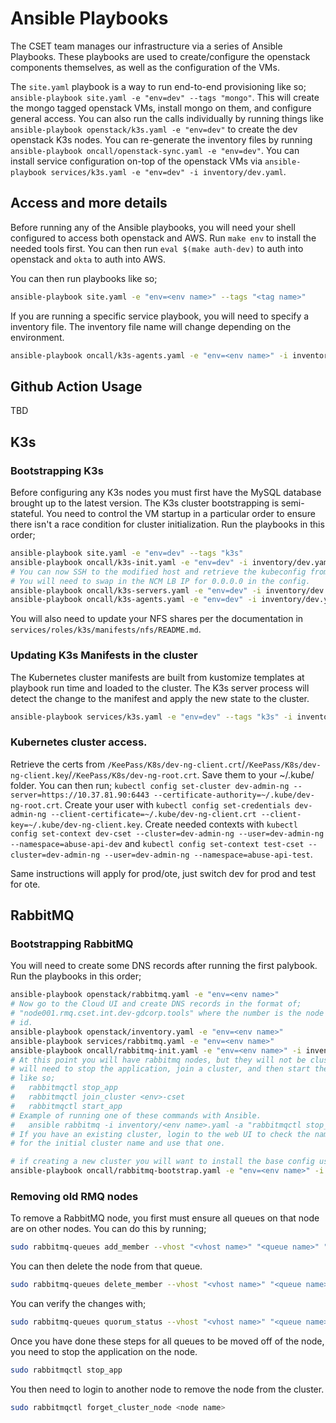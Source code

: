 # Ansible Playbooks
The CSET team manages our infrastructure via a series of Ansible Playbooks. These playbooks are used to create/configure the openstack components themselves, as well as the configuration of the VMs.

The `site.yaml` playbook is a way to run end-to-end provisioning like so; `ansible-playbook site.yaml -e "env=dev" --tags "mongo"`. This will create the mongo tagged openstack VMs, install mongo on them, and configure general access. You can also run the calls individually by running things like `ansible-playbook openstack/k3s.yaml -e "env=dev"`  to create the dev openstack K3s nodes. You can re-generate the inventory files by running `ansible-playbook oncall/openstack-sync.yaml -e "env=dev"`. You can install service configuration on-top of the openstack VMs via `ansible-playbook services/k3s.yaml -e "env=dev" -i inventory/dev.yaml`.

## Access and more details
Before running any of the Ansible playbooks, you will need your shell configured to access both openstack and AWS. Run `make env` to install the needed tools first. You can then run `eval $(make auth-dev)` to auth into openstack and `okta` to auth into AWS.

You can then run playbooks like so;
```sh
ansible-playbook site.yaml -e "env=<env name>" --tags "<tag name>"
```

If you are running a specific service playbook, you will need to specify a inventory file. The inventory file name will change depending on the environment.
```sh
ansible-playbook oncall/k3s-agents.yaml -e "env=<env name>" -i inventory/<env name>.yaml
```

## Github Action Usage
TBD
## K3s

### Bootstrapping K3s
Before configuring any K3s nodes you must first have the MySQL database brought up to the latest version. The K3s cluster bootstrapping is semi-stateful. You need to control the VM startup in a particular order to ensure there isn't a race condition for cluster initialization. Run the playbooks in this order;

```sh
ansible-playbook site.yaml -e "env=dev" --tags "k3s"
ansible-playbook oncall/k3s-init.yaml -e "env=dev" -i inventory/dev.yaml
# You can now SSH to the modified host and retrieve the kubeconfig from /etc/rancher/k3s/k3s.yaml
# You will need to swap in the NCM LB IP for 0.0.0.0 in the config.
ansible-playbook oncall/k3s-servers.yaml -e "env=dev" -i inventory/dev.yaml
ansible-playbook oncall/k3s-agents.yaml -e "env=dev" -i inventory/dev.yaml
```
You will also need to update your NFS shares per the documentation in `services/roles/k3s/manifests/nfs/README.md`.

### Updating K3s Manifests in the cluster
The Kubernetes cluster manifests are built from kustomize templates at playbook run time and loaded to the cluster. The K3s server process will detect the change to the manifest and apply the new state to the cluster.

```sh
ansible-playbook services/k3s.yaml -e "env=dev" --tags "k3s" -i inventory/dev.yaml
```

### Kubernetes cluster access.
Retrieve the certs from `/KeePass/K8s/dev-ng-client.crt`/`/KeePass/K8s/dev-ng-client.key`/`/KeePass/K8s/dev-ng-root.crt`. Save them to your ~/.kube/ folder. You can then run; `kubectl config set-cluster dev-admin-ng --server=https://10.37.81.90:6443 --certificate-authority=~/.kube/dev-ng-root.crt`. Create your user with `kubectl config set-credentials dev-admin-ng --client-certificate=~/.kube/dev-ng-client.crt --client-key=~/.kube/dev-ng-client.key`. Create needed contexts with `kubectl config set-context dev-cset --cluster=dev-admin-ng --user=dev-admin-ng --namespace=abuse-api-dev` and `kubectl config set-context test-cset --cluster=dev-admin-ng --user=dev-admin-ng --namespace=abuse-api-test`.

Same instructions will apply for prod/ote, just switch dev for prod and test for ote.

## RabbitMQ

### Bootstrapping RabbitMQ
You will need to create some DNS records after running the first palybook.
Run the playbooks in this order;

```sh
ansible-playbook openstack/rabbitmq.yaml -e "env=<env name>"
# Now go to the Cloud UI and create DNS records in the format of;
# "node001.rmq.cset.int.dev-gdcorp.tools" where the number is the node
# id.
ansible-playbook openstack/inventory.yaml -e "env=<env name>"
ansible-playbook services/rabbitmq.yaml -e "env=<env name>"
ansible-playbook oncall/rabbitmq-init.yaml -e "env=<env name>" -i inventory/<env name>.yaml
# At this point you will have rabbitmq nodes, but they will not be clustering. On each node you
# will need to stop the application, join a cluster, and then start the app again. This is done
# like so;
#   rabbitmqctl stop_app
#   rabbitmqctl join_cluster <env>-cset
#   rabbitmqctl start_app
# Example of running one of these commands with Ansible.
#   ansible rabbitmq -i inventory/<env name>.yaml -a "rabbitmqctl stop_app"
# If you have an existing cluster, login to the web UI to check the name. Otherwise pick a node
# for the initial cluster name and use that one.

# if creating a new cluster you will want to install the base config using this command.
ansible-playbook oncall/rabbitmq-bootstrap.yaml -e "env=<env name>" -i inventory/<env name>.yaml
```

### Removing old RMQ nodes
To remove a RabbitMQ node, you first must ensure all queues on that node are on other nodes. You can do this by running;
```sh
sudo rabbitmq-queues add_member --vhost "<vhost name>" "<queue name>" "<new node name>"
```
You can then delete the node from that queue.
```sh
sudo rabbitmq-queues delete_member --vhost "<vhost name>" "<queue name>" "<new node name>"
```
You can verify the changes with;
```sh
sudo rabbitmq-queues quorum_status --vhost "<vhost name>" "<queue name>"
```
Once you have done these steps for all queues to be moved off of the node, you need to stop the application on the node.
```sh
sudo rabbitmqctl stop_app
```
You then need to login to another node to remove the node from the cluster.
```sh
sudo rabbitmqctl forget_cluster_node <node name>
```
